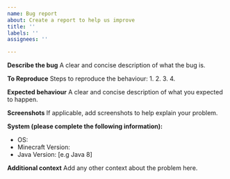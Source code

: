```yaml
---
name: Bug report
about: Create a report to help us improve
title: ''
labels: ''
assignees: ''

---
```


**Describe the bug**
A clear and concise description of what the bug is.

**To Reproduce**
Steps to reproduce the behaviour:
1. 
2. 
3. 
4. 

**Expected behaviour**
A clear and concise description of what you expected to happen.

**Screenshots**
If applicable, add screenshots to help explain your problem.

**System (please complete the following information):**
 - OS: 
 - Minecraft Version:
 - Java Version: [e.g Java 8]

**Additional context**
Add any other context about the problem here.

